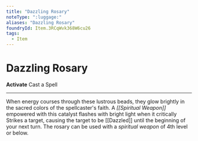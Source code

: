 ```yaml
---
title: "Dazzling Rosary"
noteType: ":luggage:"
aliases: "Dazzling Rosary"
foundryId: Item.3RCqWvk368W6cu26
tags:
  - Item
---
```


# Dazzling Rosary

**Activate** Cast a Spell

* * *

When energy courses through these lustrous beads, they glow brightly in the sacred colors of the spellcaster's faith. A _[[Spiritual Weapon]]_ empowered with this catalyst flashes with bright light when it critically Strikes a target, causing the target to be [[Dazzled]] until the beginning of your next turn. The rosary can be used with a _spiritual weapon_ of 4th level or below.
